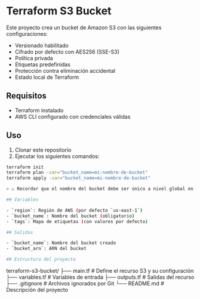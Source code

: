 # Terraform S3 Bucket

Este proyecto crea un bucket de Amazon S3 con las siguientes configuraciones:

- Versionado habilitado
- Cifrado por defecto con AES256 (SSE-S3)
- Política privada
- Etiquetas predefinidas
- Protección contra eliminación accidental
- Estado local de Terraform

## Requisitos

- Terraform instalado
- AWS CLI configurado con credenciales válidas

## Uso

1. Clonar este repositorio
2. Ejecutar los siguientes comandos:

```bash
terraform init
terraform plan -var="bucket_name=mi-nombre-de-bucket"
terraform apply -var="bucket_name=mi-nombre-de-bucket"

> ⚠️ Recordar que el nombre del bucket debe ser único a nivel global en S3.

## Variables

- `region`: Región de AWS (por defecto `us-east-1`)
- `bucket_name`: Nombre del bucket (obligatorio)
- `tags`: Mapa de etiquetas (con valores por defecto)

## Salidas

- `bucket_name`: Nombre del bucket creado
- `bucket_arn`: ARN del bucket

## Estructura del proyecto

```
terraform-s3-bucket/
├── main.tf          # Define el recurso S3 y su configuración
├── variables.tf     # Variables de entrada
├── outputs.tf       # Salidas del recurso
├── .gitignore       # Archivos ignorados por Git
└── README.md        # Descripción del proyecto
```

